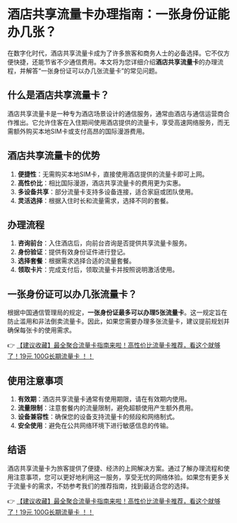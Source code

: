 # 酒店共享流量卡办理指南：一张身份证能办几张？

在数字化时代，酒店共享流量卡成为了许多旅客和商务人士的必备选择。它不仅方便快捷，还能节省不少通信费用。本文将为您详细介绍**酒店共享流量卡**的办理流程，并解答“一张身份证可以办几张流量卡”的常见问题。

## 什么是酒店共享流量卡？

酒店共享流量卡是一种专为酒店场景设计的通信服务，通常由酒店与通信运营商合作推出。它允许住客在入住期间使用酒店提供的流量卡，享受高速网络服务，而无需额外购买本地SIM卡或支付高昂的国际漫游费用。

## 酒店共享流量卡的优势

1. **便捷性**：无需购买本地SIM卡，直接使用酒店提供的流量卡即可上网。
2. **高性价比**：相比国际漫游，酒店共享流量卡的费用更为实惠。
3. **多设备共享**：部分流量卡支持多设备连接，适合家庭或团队使用。
4. **灵活选择**：根据入住时长和流量需求，选择不同的套餐。

## 办理流程

1. **咨询前台**：入住酒店后，向前台咨询是否提供共享流量卡服务。
2. **身份验证**：提供有效身份证件进行登记。
3. **选择套餐**：根据需求选择合适的流量套餐。
4. **领取卡片**：完成支付后，领取流量卡并按照说明激活使用。

## 一张身份证可以办几张流量卡？

根据中国通信管理局的规定，**一张身份证最多可以办理5张流量卡**。这一规定旨在防止滥用和非法倒卖流量卡。因此，如果您需要办理多张流量卡，建议提前规划并确保每张卡的使用需求。

👉 [【建议收藏】最全聚合流量卡指南来啦！高性价比流量卡推荐，看这个就够了！19元 100G长期流量卡 ！！](https://bit.ly/Liuliangka)

## 使用注意事项

1. **有效期**：酒店共享流量卡通常有使用期限，请在有效期内使用。
2. **流量限制**：注意套餐内的流量限制，避免超额使用产生额外费用。
3. **设备兼容性**：确保您的设备支持流量卡的频段和网络制式。
4. **安全使用**：避免在公共网络环境下进行敏感信息的传输。

## 结语

酒店共享流量卡为旅客提供了便捷、经济的上网解决方案。通过了解办理流程和使用注意事项，您可以更好地利用这一服务，享受无忧的网络体验。如果您有更多关于流量卡的需求，不妨参考我们的推荐指南，找到最适合您的选择。

👉 [【建议收藏】最全聚合流量卡指南来啦！高性价比流量卡推荐，看这个就够了！19元 100G长期流量卡 ！！](https://bit.ly/Liuliangka)